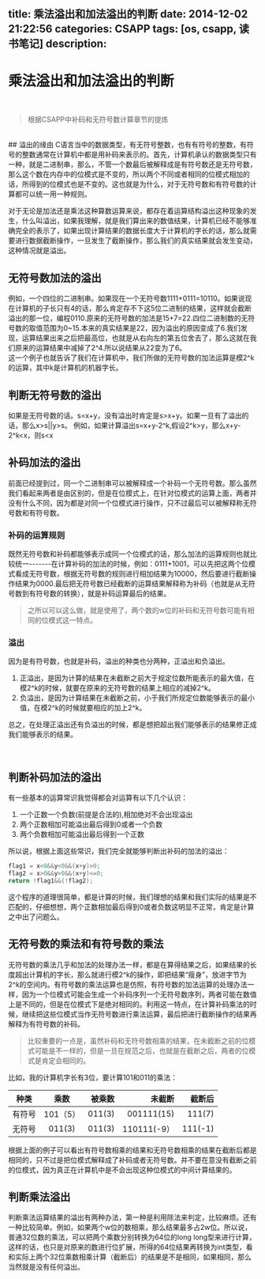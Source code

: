 title: 乘法溢出和加法溢出的判断
date: 2014-12-02 21:22:56
categories: CSAPP
tags: [os, csapp, 读书笔记]
description:
---

# 乘法溢出和加法溢出的判断
<br>

> 根据CSAPP中补码和无符号数计算章节的提炼

<br>
## 溢出的缘由
C语言当中的数据类型，有无符号整数，也有有符号的整数，有符号的整数通常在计算机中都是用补码来表示的。首先，计算机承认的数据类型只有一种，就是二进制串，那么，不管一个数最后被解释成是有符号数还是无符号数，那么这个数在内存中的位模式是不变的，所以两个不同或者相同的位模式相加的话，所得到的位模式也是不变的。这也就是为什么，对于无符号数和有符号数的计算都可以统一用一种规则。

对于无论是加法还是乘法这种算数运算来说，都存在着运算结构溢出这种现象的发生，什么叫溢出，如果我理解，就是我们算出来的数值结果，计算机已经不能够准确完全的表示了，如果出现计算结果的数据长度大于计算机的字长的话，那么就需要进行数据截断操作，一旦发生了截断操作，那么我们的真实结果就会发生变动，这种情况就是溢出。
<br>
## 无符号数加法的溢出
例如，一个四位的二进制串。如果现在一个无符号数1111+0111=10110。如果说现在计算机的子长只有4的话，那么肯定存不下这5位二进制的结果，这样就会截断溢出的那一位，编程0110.原来的无符号数的加法是15+7=22.四位二进制数的无符号数的取值范围为0~15.本来的真实结果是22，因为溢出的原因变成了6.我们发现，运算结果出来之后把最高位，也就是从右向左的第五位舍去了，那么这就在我们原来的运算结果中减掉了2^4.所以说结果从22变为了6。
<br>
这一个例子也就告诉了我们在计算机中，我们所做的无符号数的加法运算是模2^k的运算，其中k是计算机的机器字长。
<br>
## 判断无符号数的溢出
如果是无符号数的话。s=x+y，没有溢出时肯定是s>x+y。如果一旦有了溢出的话，那么x>s||y>s。
例如，如果计算溢出s=x+y-2^k,假设2^k>y，那么x+y-2^k<x，则s<x
<br>

## 补码加法的溢出
前面已经提到过，同一个二进制串可以被解释成一个补码一个无符号数。那么虽然我们看起来两者是由区别的，但是在位模式上，在针对位模式的运算上面，两者并没有什么不同，因为都是对同一个位模式进行操作，只不过最后可以被解释称无符号数和有符号数。

### 补码的运算规则
既然无符号数和补码都能够表示成同一个位模式的话，那么加法的运算规则也就比较统一-------在计算补码的加法的时候，例如：0111+1001，可以先把这两个位模式看成无符号数，根据无符号数的规则进行相加结果为10000，然后要进行截断操作结果为0000.最后把无符号数已经截断的运算结果解释称为补码（也就是从无符号数到有符号数的转换），就是补码运算最后的结果。

> 之所以可以这么做，就是使用了，两个数的w位的补码和无符号数可能有相同的位模式这一特点。

### 溢出
因为是有符号数，也就是补码，溢出的种类也分两种，正溢出和负溢出。
1. 正溢出，是因为计算的结果在未截断之前大于规定位数所能表示的最大值，在模2^k的时候，就要在原来的无符号数的结果上相应的减掉2^k。
2. 负溢出，是因为计算结果在未截断之前，小于我们所规定位数能够表示的最小值，在模2^k的时候就要相应的加上2^k。

总之，在处理正溢出还有负溢出的时候，都是想把超出我们能够表示的结果修正成我们能够表示的结果。

<br>

## 判断补码加法的溢出

有一些基本的运算常识我觉得都会对运算有以下几个认识：
1. 一个正数一个负数(前提是合法的),相加绝对不会出现溢出
2. 两个正数相加可能溢出最后得到0或者一个负数
3. 两个负数相加可能溢出最后得到一个正数

所以说，根据上面这些常识，我们完全就能够判断出补码的加法的溢出：
```c
flag1 = x<0&&y<0&&(x+y)>0;
flag2 = x>0&&y>0&&(x+y)<=0;
return !flag1&&(!flag2);
```
这个程序的道理很简单，都是计算的时候，我们理想的结果和我们实际的结果是不匹配的，仔细想想，两个正数相加最后得到0或者负数这明显不正常，肯定是计算之中出了问题么。
<br>

## 无符号数的乘法和有符号数的乘法

无符号数的乘法几乎和加法的处理办法一样，都是在算得结果之后，如果结果的长度超出计算机的字长，那么就进行模2^k的操作，即把结果“瘦身”，放进字节为2^k的空间内。有符号数的乘法运算也是仿照，有符号数的加法运算的处理办法一样，因为一个位模式可能会生成一个补码序列一个无符号数序列，两者可能在数值上是不同的，但是在位模式下是绝对相同的。利用这一特点，在计算补码乘法的时候，继续把这些位模式当作无符号数进行乘法运算，最后把进行截断操作的结果再解释为有符号数的补码。

> 比较重要的一点是，虽然补码和无符号数相乘的结果，在未截断之前的位模式可能是不一样的，但是一旦在规范之后，也就是在截断之后，两者的位模式是肯定会相同的。

比如，我的计算机字长有3位，要计算101和011的乘法：



| 种类           |乘数           | 被乘数 |未截断     |截断后 |
| -------------  |:-------------:|  -----:|-----:     |-----: |
| 有符号         | 101（5）      |011(3)  | 001111(15)|111(7) |
| 无符号         | 011(3)        | 011(3) |110111(-9）|111(-1)|


根据上面的例子可以看出有符号数相乘的结果和无符号数相乘的结果在截断后都是相同的，只不过是把位模式解释成了补码或者无符号数。并不要在意没有截断之前的位模式，因为真正在计算机中是不会出现这种位模式的中间计算结果的。

## 判断乘法溢出

判断乘法运算结果的溢出有两种办法，第一种是利用除法来判定，比较麻烦。还有一种比较简单。例如，如果两个w位的数相乘，那么结果最多占2w位。所以说，普通32位数的乘法，可以把两个乘数分别转换为64位的long long型来进行计算，这样的话，也只是对原来的数进行位扩展，所得的64位结果再转换为int类型，看和实际上两个32位乘数相乘计算（截断后）的结果是不是相同，如果相同，那么当然就是没有任何溢出。




